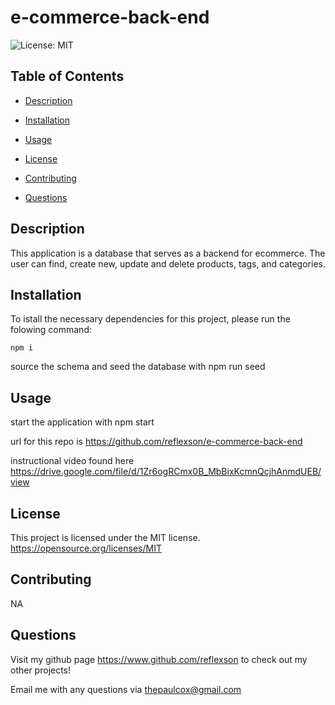 # e-commerce-back-end
![License: MIT](https://img.shields.io/badge/License-MIT-yellow.svg)                                                                             


## Table of Contents
* [Description](#descrition)

* [Installation](#installation)

* [Usage](#usage)

* [License](#license)

* [Contributing](#contributing)



* [Questions](#questions)


## Description
This application is a database that serves as a backend for ecommerce.  The user can find, create new, update and delete products, tags, and categories.



## Installation

To istall the necessary dependencies for this project, please run the folowing command:
```
npm i
```

source the schema and seed the database with npm run seed


## Usage

start the application with npm start

url for this repo is
https://github.com/reflexson/e-commerce-back-end

instructional video found here
https://drive.google.com/file/d/1Zr6ogRCmx0B_MbBixKcmnQcjhAnmdUEB/view
## License

This project is licensed under the MIT license.
 https://opensource.org/licenses/MIT

## Contributing

NA


## Questions
Visit my github page https://www.github.com/reflexson to check out my other projects!

Email me with any questions via thepaulcox@gmail.com